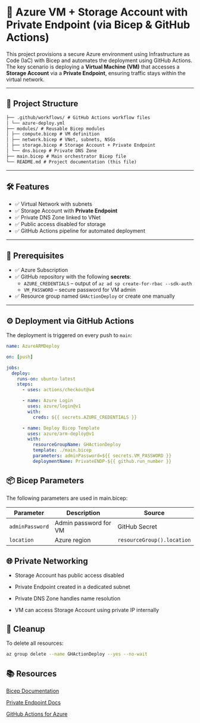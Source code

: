 # 🚀 Azure VM + Storage Account with Private Endpoint (via Bicep & GitHub Actions)

This project provisions a secure Azure environment using Infrastructure as Code (IaC) with Bicep and automates the deployment using GitHub Actions. The key scenario is deploying a **Virtual Machine (VM)** that accesses a **Storage Account** via a **Private Endpoint**, ensuring traffic stays within the virtual network.

---

## 📁 Project Structure

```md
├── .github/workflows/ # GitHub Actions workflow files
│ └── azure-deploy.yml
├── modules/ # Reusable Bicep modules
│ ├── compute.bicep # VM definition
│ ├── network.bicep # VNet, subnets, NSGs
│ ├── storage.bicep # Storage Account + Private Endpoint
│ └── dns.bicep # Private DNS Zone
├── main.bicep # Main orchestrator Bicep file
└── README.md # Project documentation (this file)
```

---

## 🛠️ Features

- ✅ Virtual Network with subnets 
- ✅ Storage Account with **Private Endpoint**  
- ✅ Private DNS Zone linked to VNet  
- ✅ Public access disabled for storage  
- ✅ GitHub Actions pipeline for automated deployment  

---

## 🔐 Prerequisites

- ✅ Azure Subscription  
- ✅ GitHub repository with the following **secrets**:
  - `AZURE_CREDENTIALS` – output of `az ad sp create-for-rbac --sdk-auth`
  - `VM_PASSWORD` – secure password for VM admin  
- ✅ Resource group named `GHActionDeploy` or create one manually

---

## ⚙️ Deployment via GitHub Actions

The deployment is triggered on every push to `main`:

```yaml
name: AzureARMDeploy

on: [push]

jobs:
  deploy:
    runs-on: ubuntu-latest
    steps:
      - uses: actions/checkout@v4

      - name: Azure Login
        uses: azure/login@v1
        with:
          creds: ${{ secrets.AZURE_CREDENTIALS }}

      - name: Deploy Bicep Template
        uses: azure/arm-deploy@v1
        with:
          resourceGroupName: GHActionDeploy
          template: ./main.bicep
          parameters: adminPassword=${{ secrets.VM_PASSWORD }}
          deploymentName: PrivateENDP-${{ github.run_number }} 
```

## 📦 Bicep Parameters
The following parameters are used in main.bicep:

| Parameter            | Description             | Source                     |
| -------------------- | ----------------------- | -------------------------- |
| `adminPassword`      | Admin password for VM   | GitHub Secret              |
| `location`           | Azure region            | `resourceGroup().location` |



## 🌐 Private Networking

* Storage Account has public access disabled

* Private Endpoint created in a dedicated subnet

* Private DNS Zone handles name resolution

* VM can access Storage Account using private IP internally


## 📜 Cleanup
To delete all resources:

```bash
az group delete --name GHActionDeploy --yes --no-wait
```

## 📚 Resources

[Bicep Documentation](https://learn.microsoft.com/en-us/azure/azure-resource-manager/bicep/)

[Private Endpoint Docs](https://learn.microsoft.com/en-us/azure/private-link/private-endpoint-overview)

[GitHub Actions for Azure](https://learn.microsoft.com/en-us/azure/developer/github/)


